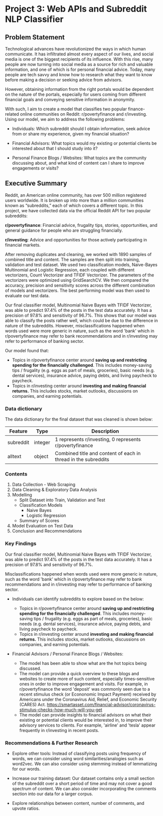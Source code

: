 # Project 3: Web APIs and Subreddit NLP Classifier

## Problem Statement

Technological advances have revolutionized the ways in which human communicate. It has infiltrated almost every aspect of our lives, and social media is one of the biggest recipients of its influence. With this rise, many people are now turning into social media as a source for rich and valuable information, and one of which is for personal financial advice. Today, many people are tech savvy and know how to research what they want to know before making a decision or seeking advice from advisors.

However, obtaining information from the right portals would be dependent on the nature of the portals, especially for users coming from different financial goals and conveying sensitive information in anonymity. 

With such, I aim to create a model that classifies two popular finance-related online communities on Reddit: r/povertyfinance and r/investing. Using our model, we aim to address the following problems: 

- Individuals: Which subreddit should I obtain information, seek advice from or share my experience, given my financial situation? 

- Financial Advisors: What topics would my existing or potential clients be interested about that I should study into it?

- Personal Finance Blogs / Websites: What topics are the community discussing about, and what kind of content can I share to improve engagements or visits?

## Executive Summary

Reddit, an American online community, has over 500 million registered users worldwide. It is broken up into more than a million communities known as “subreddits,” each of which covers a different topic. In this project, we have collected data via the official Reddit API for two popular subreddits:

**r/povertyfinance**: Financial advice, frugality tips, stories, opportunities, and general guidance for people who are struggling financially.

**r/investing**: Advice and opportunities for those actively participating in financial markets.

After removing duplicates and cleaning, we worked with 1890 samples of combined title and content. The samples are then split into training, validation and test dataset. We used two classification models, Naive-Bayes Multinomial and Logistic Regression, each coupled with different vectorizers, Count Vectorizer and TFIDF Vectorizer. The parameters of the vectorizers were optimized using GridSearchCV. We then compared the accuracy, precision and sensitivity scores across the different combination of models and vectorizers. The best performing model was then used to evaluate our test data.

Our final classifier model, Multinomial Naive Bayes with TFIDF Vectorizer,  was able to predict 97.4% of the posts in the test data accurately. It has a precision of 97.8% and sensitivity of 96.7%. This shows that our model was able to classify the posts rather well, which could be due to the difference in nature of the subreddits. However, misclassifications happened when words used were more generic in nature, such as the word 'bank' which in r/povertyfinance may refer to bank recommendations and in r/investing may refer to performance of banking sector. 

Our model found that:
* Topics in r/povertyfinance center around **saving up and restricting spending for the financially challenged**. This includes money-saving tips / frugality (e.g. eggs as part of meals, groceries), basic needs (e.g. dental services), insurance advice, paying debts, and living paycheck to paycheck. 
* Topics in r/investing center around **investing and making financial returns.** This includes stocks, market outlooks, discussions on companies, and earning potentials.


### Data dictionary
The data dictionary for the final dataset that was cleaned is shown below:

|Feature|Type|Description|
|---|---|---|
|subreddit|integer|1 represents r/investing, 0 represents r/povertyfinance| 
|alltext|object|Combined title and content of each in thread in the subreddits|

 
### Contents

1. Data Collection - Web Scraping
2. Data Cleaning & Exploratory Data Analysis
3. Modelling
    * Split Dataset into Train, Validation and Test
    * Classification Models
        * Naive Bayes
        * Logistic Regression
    * Summary of Scores
4. Model Evaluation on Test Data
5. Conclusion and Recommendations

### Key Findings
Our final classifier model, Multinomial Naive Bayes with TFIDF Vectorizer,  was able to predict 97.4% of the posts in the test data accurately. It has a precision of 97.8% and sensitivity of 96.7%. 

Misclassifications happened when words used were more generic in nature, such as the word 'bank' which in r/povertyfinance may refer to bank recommendations and in r/investing may refer to performance of banking sector. 

* Individuals can identify subreddits to explore based on the below:
    * Topics in r/povertyfinance center around **saving up and restricting spending for the financially challenged**. This includes money-saving tips / frugality (e.g. eggs as part of meals, groceries), basic needs (e.g. dental services), insurance advice, paying debts, and living paycheck to paycheck. 
    * Topics in r/investing center around **investing and making financial returns.** This includes stocks, market outlooks, discussions on companies, and earning potentials.

* Financial Advisors / Personal Finance Blogs / Websites: 
    * The model has been able to show what are the hot topics being discussed. 
    * The model can provide a quick overview to these blogs and websites to create more of such content, especially times-sensitive ones in order to improve engagement and visits. For example, in r/povertyfinance the word 'deposit' was commonly seen due to a recent stimulus check (or Econonomic Impact Payment) received by Americans under the Coronavirus Aid, Relief, and Economic Security (CARES) Act. https://smartasset.com/financial-advisor/coronavirus-stimulus-checks-how-much-will-you-get 
    * The model can provide insights to financial advisors on what their existing or potential clients would be interested in, to improve their advisory services to clients. For example, 'airline' and 'tesla' appear frequently in r/investing in recent posts. 


### Recommendations & Further Research
* Explore other tools: Instead of classifying posts using frequency of words, we can consider using word similarities/analogies such as word2vec. We can also consider using stemming instead of lemmatizing for our words. 
 
* Increase our training dataset: Our dataset contains only a small section of the subreddit over a short period of time and may not cover a good spectrum of content. We can also consider incorporating the comments section into our data for a larger corpus. 

* Explore relationships between content, number of comments, and upvote ratios.


